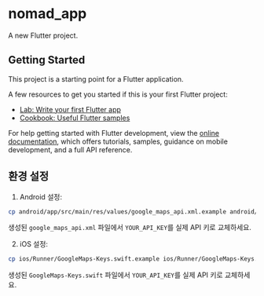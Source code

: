 # nomad_app

A new Flutter project.

## Getting Started

This project is a starting point for a Flutter application.

A few resources to get you started if this is your first Flutter project:

- [Lab: Write your first Flutter app](https://docs.flutter.dev/get-started/codelab)
- [Cookbook: Useful Flutter samples](https://docs.flutter.dev/cookbook)

For help getting started with Flutter development, view the
[online documentation](https://docs.flutter.dev/), which offers tutorials,
samples, guidance on mobile development, and a full API reference.

## 환경 설정

1. Android 설정:

```bash
cp android/app/src/main/res/values/google_maps_api.xml.example android/app/src/main/res/values/google_maps_api.xml
```

생성된 `google_maps_api.xml` 파일에서 `YOUR_API_KEY`를 실제 API 키로 교체하세요.

2. iOS 설정:

```bash
cp ios/Runner/GoogleMaps-Keys.swift.example ios/Runner/GoogleMaps-Keys.swift
```

생성된 `GoogleMaps-Keys.swift` 파일에서 `YOUR_API_KEY`를 실제 API 키로 교체하세요.
